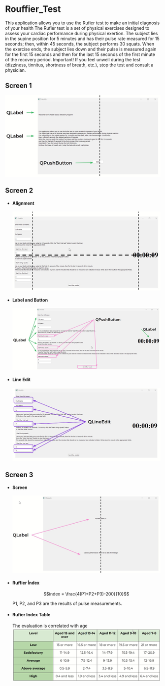 # Rouffier_Test
This application allows you to use the Rufier test to make an initial diagnosis of your health
The Rufier test is a set of physical exercises designed to assess your cardiac performance during physical exertion.
The subject lies in the supine position for 5 minutes and has their pulse rate measured for 15 seconds;
then, within 45 seconds, the subject performs 30 squats.
When the exercise ends, the subject lies down and their pulse is measured again for the first 15 seconds
and then for the last 15 seconds of the first minute of the recovery period.
Important! If you feel unwell during the test (dizziness, tinnitus, shortness of breath, etc.), 
stop the test and consult a physician.
## Screen 1
![Window 1](images/win1.jpg)
## Screen 2
  - #### Alignment
    ![Window 2](images/win2.jpg)
  - #### Label and Button
    ![Window 2_2](images/win2_2.jpg)
  - #### Line Edit
    ![Window 2_3](images/win2_3.jpg)
## Screen 3
  - #### Screen
      ![Window 3](images/win3.jpg)
  - #### Ruffier İndex
    ```math
    index = \frac{4(P1+P2+P3)-200}{10}
    ```
    P1, P2, and P3 are the results of pulse measurements.
  - #### Rufier Index Table
      The evaluation is correlated with age
      ![index_age](images/index_age.jpg)


